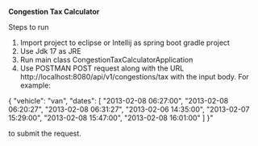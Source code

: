 **Congestion Tax Calculator**

Steps to run 

1) Import project to eclipse or Intellij as spring boot gradle project
2) Use Jdk 17 as JRE
3) Run main class CongestionTaxCalculatorApplication
4) Use POSTMAN POST request along with the URL http://localhost:8080/api/v1/congestions/tax with the input body. For example:

{
"vehicle": "van",
"dates": [
"2013-02-08 06:27:00",
"2013-02-08 06:20:27",
"2013-02-08 06:31:27",
"2013-02-06 14:35:00",
"2013-02-07 15:29:00",
"2013-02-08 15:47:00",
"2013-02-08 16:01:00"
]
}" 

to submit the request.
